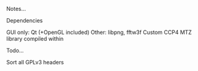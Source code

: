 Notes...

Dependencies

GUI only: Qt (+OpenGL included)
Other: libpng, fftw3f
Custom CCP4 MTZ library compiled within 

Todo...

Sort all GPLv3 headers

